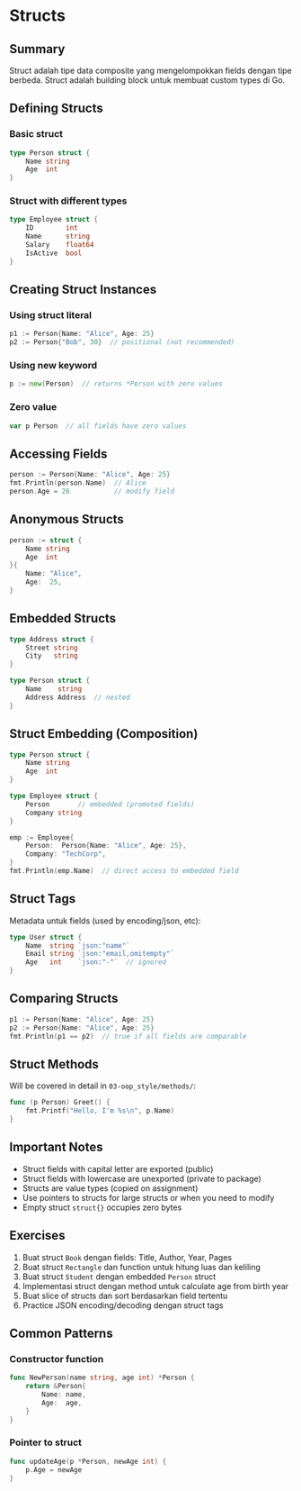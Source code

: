 # Structs

## Summary
Struct adalah tipe data composite yang mengelompokkan fields dengan tipe berbeda. Struct adalah building block untuk membuat custom types di Go.

## Defining Structs

### Basic struct
```go
type Person struct {
    Name string
    Age  int
}
```

### Struct with different types
```go
type Employee struct {
    ID        int
    Name      string
    Salary    float64
    IsActive  bool
}
```

## Creating Struct Instances

### Using struct literal
```go
p1 := Person{Name: "Alice", Age: 25}
p2 := Person{"Bob", 30}  // positional (not recommended)
```

### Using new keyword
```go
p := new(Person)  // returns *Person with zero values
```

### Zero value
```go
var p Person  // all fields have zero values
```

## Accessing Fields
```go
person := Person{Name: "Alice", Age: 25}
fmt.Println(person.Name)  // Alice
person.Age = 26           // modify field
```

## Anonymous Structs
```go
person := struct {
    Name string
    Age  int
}{
    Name: "Alice",
    Age:  25,
}
```

## Embedded Structs
```go
type Address struct {
    Street string
    City   string
}

type Person struct {
    Name    string
    Address Address  // nested
}
```

## Struct Embedding (Composition)
```go
type Person struct {
    Name string
    Age  int
}

type Employee struct {
    Person       // embedded (promoted fields)
    Company string
}

emp := Employee{
    Person:  Person{Name: "Alice", Age: 25},
    Company: "TechCorp",
}
fmt.Println(emp.Name)  // direct access to embedded field
```

## Struct Tags
Metadata untuk fields (used by encoding/json, etc):
```go
type User struct {
    Name  string `json:"name"`
    Email string `json:"email,omitempty"`
    Age   int    `json:"-"`  // ignored
}
```

## Comparing Structs
```go
p1 := Person{Name: "Alice", Age: 25}
p2 := Person{Name: "Alice", Age: 25}
fmt.Println(p1 == p2)  // true if all fields are comparable
```

## Struct Methods
Will be covered in detail in `03-oop_style/methods/`:
```go
func (p Person) Greet() {
    fmt.Printf("Hello, I'm %s\n", p.Name)
}
```

## Important Notes
- Struct fields with capital letter are exported (public)
- Struct fields with lowercase are unexported (private to package)
- Structs are value types (copied on assignment)
- Use pointers to structs for large structs or when you need to modify
- Empty struct `struct{}` occupies zero bytes

## Exercises

1. Buat struct `Book` dengan fields: Title, Author, Year, Pages
2. Buat struct `Rectangle` dan function untuk hitung luas dan keliling
3. Buat struct `Student` dengan embedded `Person` struct
4. Implementasi struct dengan method untuk calculate age from birth year
5. Buat slice of structs dan sort berdasarkan field tertentu
6. Practice JSON encoding/decoding dengan struct tags

## Common Patterns

### Constructor function
```go
func NewPerson(name string, age int) *Person {
    return &Person{
        Name: name,
        Age:  age,
    }
}
```

### Pointer to struct
```go
func updateAge(p *Person, newAge int) {
    p.Age = newAge
}
```